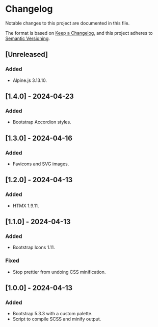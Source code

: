 # Changelog

Notable changes to this project are documented in this file.

The format is based on [Keep a Changelog](https://keepachangelog.com/en/1.0.0/),
and this project adheres to [Semantic Versioning](https://semver.org/spec/v2.0.0.html).

## [Unreleased]

### Added

- Alpine.js 3.13.10.

## [1.4.0] - 2024-04-23

### Added

- Bootstrap Accordion styles.

## [1.3.0] - 2024-04-16

### Added

- Favicons and SVG images.

## [1.2.0] - 2024-04-13

### Added

- HTMX 1.9.11.

## [1.1.0] - 2024-04-13

### Added

- Bootstrap Icons 1.11.

### Fixed

- Stop prettier from undoing CSS minification.

## [1.0.0] - 2024-04-13

### Added

- Bootstrap 5.3.3 with a custom palette.
- Script to compile SCSS and minify output.
